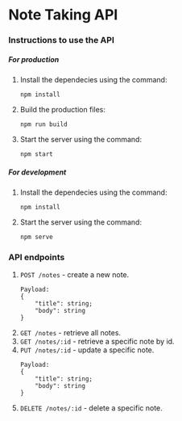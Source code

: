 # Note Taking API

### Instructions to use the API

##### For production

1. Install the dependecies using the command:
    ```
    npm install 
    ```
2. Build the production files:

    ```
    npm run build 
    ```
3. Start the server using the command:

    ```
    npm start 
    ```

##### For development

1. Install the dependecies using the command:
    ```
    npm install 
    ```
2. Start the server using the command:
    ```
    npm serve 
    ```
### API endpoints

1. `POST /notes` - create a new note.
    ```
    Payload:
    {
        "title": string;
        "body": string
    }
    ```
2. `GET /notes` - retrieve all notes.
3. `GET /notes/:id` - retrieve a specific note by id.
4. `PUT /notes/:id` - update a specific note.
    ```
    Payload:
    {
        "title": string;
        "body": string
    }
    ```
5. `DELETE /notes/:id` - delete a specific note.